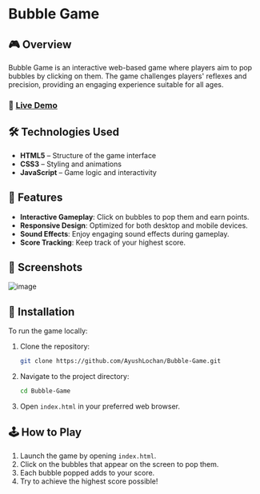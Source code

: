 # Bubble Game

## 🎮 Overview

Bubble Game is an interactive web-based game where players aim to pop bubbles by clicking on them. The game challenges players' reflexes and precision, providing an engaging experience suitable for all ages.

### 🔗 [Live Demo](https://ayushlochan.github.io/Bubble-Game/)

## 🛠️ Technologies Used

* **HTML5** – Structure of the game interface
* **CSS3** – Styling and animations
* **JavaScript** – Game logic and interactivity

## 🚀 Features

* **Interactive Gameplay**: Click on bubbles to pop them and earn points.
* **Responsive Design**: Optimized for both desktop and mobile devices.
* **Sound Effects**: Enjoy engaging sound effects during gameplay.
* **Score Tracking**: Keep track of your highest score.

## 📸 Screenshots

![image](https://github.com/user-attachments/assets/e905ce8d-473b-4ffd-aa23-be2e2ecdc89e)


## 🔧 Installation

To run the game locally:

1. Clone the repository:

   ```bash
   git clone https://github.com/AyushLochan/Bubble-Game.git
   ```

2. Navigate to the project directory:

   ```bash
   cd Bubble-Game
   ```

3. Open `index.html` in your preferred web browser.

## 🕹️ How to Play

1. Launch the game by opening `index.html`.
2. Click on the bubbles that appear on the screen to pop them.
3. Each bubble popped adds to your score.
4. Try to achieve the highest score possible!
